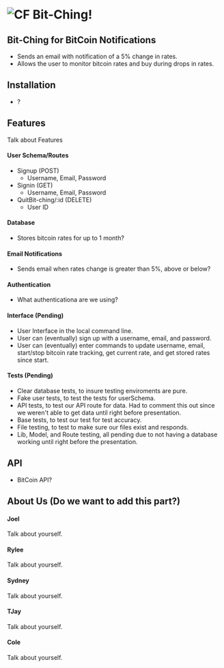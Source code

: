![CF](https://camo.githubusercontent.com/70edab54bba80edb7493cad3135e9606781cbb6b/687474703a2f2f692e696d6775722e636f6d2f377635415363382e706e67) Bit-Ching!
===

## Bit-Ching for BitCoin Notifications
* Sends an email with notification of a 5% change in rates.
* Allows the user to monitor bitcoin rates and buy during drops in rates.

## Installation
* ?

## Features
Talk about Features
#### User Schema/Routes
* Signup (POST) 
  - Username, Email, Password
* Signin (GET)
  - Username, Email, Password
* QuitBit-ching/:id (DELETE)
  - User ID
#### Database
* Stores bitcoin rates for up to 1 month?
#### Email Notifications
* Sends email when rates change is greater than 5%, above or below?
#### Authentication
* What authenticationa are we using?
#### Interface (Pending)
* User Interface in the local command line.
* User can (eventually) sign up with a username, email, and password.
* User can (eventually) enter commands to update username, email, start/stop bitcoin rate tracking, get current rate, and get stored rates since start.
#### Tests (Pending)
* Clear database tests, to insure testing enviroments are pure.
* Fake user tests, to test the tests for userSchema.
* API tests, to test our API route for data. Had to comment this out since we weren't able to get data until right before presentation.
* Base tests, to test our test for test accuracy.
* File testing, to test to make sure our files exist and responds.
* Lib, Model, and Route testing, all pending due to not having a database working until right before the presentation.


## API
* BitCoin API?




## About Us (Do we want to add this part?)
#### Joel
Talk about yourself.

#### Rylee
Talk about yourself.
  
#### Sydney
Talk about yourself.

#### TJay
Talk about yourself.

#### Cole
Talk about yourself.